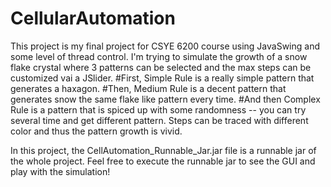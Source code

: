 # CellularAutomation
This project is my final project for CSYE 6200 course using JavaSwing and some level of thread control.
I'm trying to simulate the growth of a snow flake crystal where 3 patterns can be selected and the max steps can be customized vai a JSlider.
#First, Simple Rule is a really simple pattern that generates a haxagon.
#Then, Medium Rule is a decent pattern that generates snow the same flake like pattern every time.
#And then Complex Rule is a pattern that is spiced up with some randomness -- you can try several time and get different pattern.
Steps can be traced with different color and thus the pattern growth is vivid.

In this project, the CellAutomation_Runnable_Jar.jar file is a  runnable jar of the whole project.
Feel free to execute the runnable jar to see the GUI and play with the simulation!

